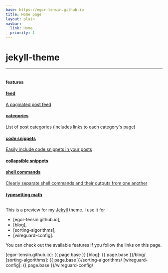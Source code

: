 ```yaml
---
base: https://egor-tensin.github.io
title: Home page
layout: plain
navbar:
  link: Home
  priority: 1
---
```

jekyll-theme
============

---

<div style="display: flex; flex-wrap: wrap; column-gap: 1em;">

<div class="list-group wide-enough">
  <div class="list-group-item disabled">
    <h4 class="list-group-item-heading">features</h4>
  </div>
  <a href="{{ '/feed/' | relative_url }}" class="list-group-item">
    <h4 class="list-group-item-heading">feed</h4>
    <p class="list-group-item-text">A paginated post feed</p>
  </a>
  <a href="{{ '/archive/' | relative_url }}" class="list-group-item">
    <h4 class="list-group-item-heading">categories</h4>
    <p class="list-group-item-text">List of post categories (includes links to each category's page)</p>
  </a>
  <a href="{{ site.baseurl }}{% post_url 2021-04-09-snippets %}" class="list-group-item">
    <h4 class="list-group-item-heading">code snippets</h4>
    <p class="list-group-item-text">Easily include code snippets in your posts</p>
  </a>
  <a href="{{ site.baseurl }}{% post_url 2021-04-10-collapsible %}" class="list-group-item">
    <h4 class="list-group-item-heading">collapsible snippets</h4>
  </a>
  <a href="{{ site.baseurl }}{% post_url 2022-03-21-shell %}" class="list-group-item">
    <h4 class="list-group-item-heading">shell commands</h4>
    <p class="list-group-item-text">Clearly separate shell commands and their outputs from one another</p>
  </a>
  <a href="{{ site.baseurl }}{% post_url 2021-04-08-mathjax %}" class="list-group-item">
    <h4 class="list-group-item-heading">typesetting math</h4>
  </a>
</div>

<div style="flex: 1; min-width: 250px;" markdown="1">

This is a preview for my [Jekyll] theme.
I use it for

* [egor-tensin.github.io],
* [blog],
* [sorting-algorithms],
* [wireguard-config].

You can check out the available features if you follow the links on this page.

[Jekyll]: https://jekyllrb.com/
[egor-tensin.github.io]: {{ page.base }}
[blog]: {{ page.base }}/blog/
[sorting-algorithms]: {{ page.base }}/sorting-algorithms/
[wireguard-config]: {{ page.base }}/wireguard-config/

</div>
</div>
